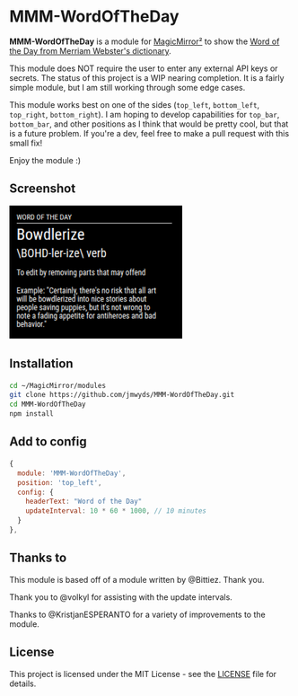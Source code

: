 # MMM-WordOfTheDay

**MMM-WordOfTheDay** is a module for [MagicMirror²](https://github.com/MagicMirrorOrg/MagicMirror) to show the [Word of the Day from Merriam Webster's dictionary](https://www.merriam-webster.com/word-of-the-day).

This module does NOT require the user to enter any external API keys or secrets. The status of this project is a WIP nearing completion. It is a fairly simple module, but I am still working through some edge cases.

This module works best on one of the sides (`top_left`, `bottom_left`, `top_right`, `bottom_right`). I am hoping to develop capabilities for `top_bar`, `bottom_bar`, and other positions as I think that would be pretty cool, but that is a future problem. If you're a dev, feel free to make a pull request with this small fix!

Enjoy the module :)

## Screenshot

![Screenshot of Word of the Day Module](wotdPic.png)

## Installation

```bash
cd ~/MagicMirror/modules
git clone https://github.com/jmwyds/MMM-WordOfTheDay.git
cd MMM-WordOfTheDay
npm install
```

## Add to config

```js
{
  module: 'MMM-WordOfTheDay',
  position: 'top_left',
  config: {
    headerText: "Word of the Day"
    updateInterval: 10 * 60 * 1000, // 10 minutes
  }
},
```

## Thanks to

This module is based off of a module written by @Bittiez. Thank you.

Thank you to @volkyl for assisting with the update intervals.

Thanks to @KristjanESPERANTO for a variety of improvements to the module.

## License

This project is licensed under the MIT License - see the [LICENSE](LICENSE.md) file for details.
